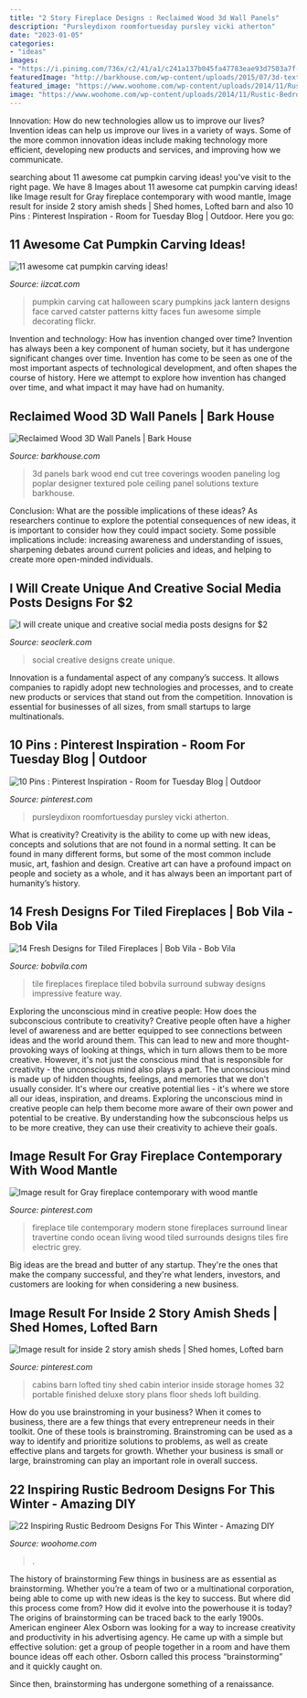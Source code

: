 ```yaml
---
title: "2 Story Fireplace Designs : Reclaimed Wood 3d Wall Panels"
description: "Pursleydixon roomfortuesday pursley vicki atherton"
date: "2023-01-05"
categories:
- "ideas"
images:
- "https://i.pinimg.com/736x/c2/41/a1/c241a137b045fa47783eae93d7503a7f--portable-cabins-tiny-house-builders.jpg"
featuredImage: "http://barkhouse.com/wp-content/uploads/2015/07/3d-textured-wall-panels-poplar-poles-bark-house-005-2000x3000.jpg"
featured_image: "https://www.woohome.com/wp-content/uploads/2014/11/Rustic-Bedroom-Decorating-Ideas-2.jpg"
image: "https://www.woohome.com/wp-content/uploads/2014/11/Rustic-Bedroom-Decorating-Ideas-2.jpg"
---
```



Innovation: How do new technologies allow us to improve our lives?
Invention ideas can help us improve our lives in a variety of ways. Some of the more common innovation ideas include making technology more efficient, developing new products and services, and improving how we communicate.

	

		
searching about 11 awesome cat pumpkin carving ideas! you've visit to the right page. We have 8 Images about 11 awesome cat pumpkin carving ideas! like Image result for Gray fireplace contemporary with wood mantle, Image result for inside 2 story amish sheds | Shed homes, Lofted barn and also 10 Pins : Pinterest Inspiration - Room for Tuesday Blog | Outdoor. Here you go:
		
    
## 11 Awesome Cat Pumpkin Carving Ideas!

<img loading=lazy src="https://www.iizcat.com/uploads/2016/10/tn04x-cp5.jpg" onerror="this.onerror=null;this.src='https://tse1.mm.bing.net/th?id=OIP.cPsC156FjNNaIHj7zL1ThwAAAA&amp;pid=15.1';" alt="11 awesome cat pumpkin carving ideas!">

_Source: iizcat.com_

>pumpkin carving cat halloween scary pumpkins jack lantern designs face carved catster patterns kitty faces fun awesome simple decorating flickr. 

	

Invention and technology: How has invention changed over time?
Invention has always been a key component of human society, but it has undergone significant changes over time. Invention has come to be seen as one of the most important aspects of technological development, and often shapes the course of history. Here we attempt to explore how invention has changed over time, and what impact it may have had on humanity.

    
## Reclaimed Wood 3D Wall Panels | Bark House

<img loading=lazy src="http://barkhouse.com/wp-content/uploads/2015/07/3d-textured-wall-panels-poplar-poles-bark-house-005-2000x3000.jpg" onerror="this.onerror=null;this.src='https://tse2.mm.bing.net/th?id=OIP.Ks6q6k5QP_dze0OmO67U1AHaLH&amp;pid=15.1';" alt="Reclaimed Wood 3D Wall Panels | Bark House">

_Source: barkhouse.com_

>3d panels bark wood end cut tree coverings wooden paneling log poplar designer textured pole ceiling panel solutions texture barkhouse. 

	

Conclusion: What are the possible implications of these ideas?
As researchers continue to explore the potential consequences of new ideas, it is important to consider how they could impact society. Some possible implications include: increasing awareness and understanding of issues, sharpening debates around current policies and ideas, and helping to create more open-minded individuals.

    
## I Will Create Unique And Creative Social Media Posts Designs For $2

<img loading=lazy src="https://www.seoclerk.com/pics/000/977/989/6d32038406a7d70addf1bd7e4012e071.jpg" onerror="this.onerror=null;this.src='https://tse1.mm.bing.net/th?id=OIP.bTIDhAan1wrd8b1-QBLgcQHaE-&amp;pid=15.1';" alt="I will create unique and creative social media posts designs for $2">

_Source: seoclerk.com_

>social creative designs create unique. 

	

Innovation is a fundamental aspect of any company’s success. It allows companies to rapidly adopt new technologies and processes, and to create new products or services that stand out from the competition. Innovation is essential for businesses of all sizes, from small startups to large multinationals.

    
## 10 Pins : Pinterest Inspiration - Room For Tuesday Blog | Outdoor

<img loading=lazy src="https://i.pinimg.com/736x/53/87/10/5387108a0761d8ccc68b872a32ab6572.jpg" onerror="this.onerror=null;this.src='https://tse1.mm.bing.net/th?id=OIP.VCDzLp99NT411JY5mmFNBgHaKS&amp;pid=15.1';" alt="10 Pins : Pinterest Inspiration - Room for Tuesday Blog | Outdoor">

_Source: pinterest.com_

>pursleydixon roomfortuesday pursley vicki atherton. 

	

What is creativity?
Creativity is the ability to come up with new ideas, concepts and solutions that are not found in a normal setting. It can be found in many different forms, but some of the most common include music, art, fashion and design. Creative art can have a profound impact on people and society as a whole, and it has always been an important part of humanity’s history.

    
## 14 Fresh Designs For Tiled Fireplaces | Bob Vila - Bob Vila

<img loading=lazy src="https://empire-s3-production.bobvila.com/slides/35631/original/Tiled_Fireplaces_NavySubwayTile_Fireclay.jpeg?1580133737" onerror="this.onerror=null;this.src='https://tse1.mm.bing.net/th?id=OIP.BLwriqadujW9EblQqbnYkgHaJ4&amp;pid=15.1';" alt="14 Fresh Designs for Tiled Fireplaces | Bob Vila - Bob Vila">

_Source: bobvila.com_

>tile fireplaces fireplace tiled bobvila surround subway designs impressive feature way. 

	

Exploring the unconscious mind in creative people: How does the subconscious contribute to creativity?
Creative people often have a higher level of awareness and are better equipped to see connections between ideas and the world around them. This can lead to new and more thought-provoking ways of looking at things, which in turn allows them to be more creative. However, it's not just the conscious mind that is responsible for creativity - the unconscious mind also plays a part. The unconscious mind is made up of hidden thoughts, feelings, and memories that we don't usually consider. It's where our creative potential lies - it's where we store all our ideas, inspiration, and dreams. Exploring the unconscious mind in creative people can help them become more aware of their own power and potential to be creative. By understanding how the subconscious helps us to be more creative, they can use their creativity to achieve their goals.

    
## Image Result For Gray Fireplace Contemporary With Wood Mantle

<img loading=lazy src="https://i.pinimg.com/736x/4d/de/25/4dde25e16de75b3f6b73fd7e857bb2cc--fireplace-update-fireplace-design.jpg" onerror="this.onerror=null;this.src='https://tse2.mm.bing.net/th?id=OIP.KSZ6b0sO1ZHg2GwqUPi9hwHaLH&amp;pid=15.1';" alt="Image result for Gray fireplace contemporary with wood mantle">

_Source: pinterest.com_

>fireplace tile contemporary modern stone fireplaces surround linear travertine condo ocean living wood tiled surrounds designs tiles fire electric grey. 

	

Big ideas are the bread and butter of any startup. They're the ones that make the company successful, and they're what lenders, investors, and customers are looking for when considering a new business.

    
## Image Result For Inside 2 Story Amish Sheds | Shed Homes, Lofted Barn

<img loading=lazy src="https://i.pinimg.com/736x/c2/41/a1/c241a137b045fa47783eae93d7503a7f--portable-cabins-tiny-house-builders.jpg" onerror="this.onerror=null;this.src='https://tse3.mm.bing.net/th?id=OIP.q-5UF4wN9ttCfOPSGy7-xwHaE7&amp;pid=15.1';" alt="Image result for inside 2 story amish sheds | Shed homes, Lofted barn">

_Source: pinterest.com_

>cabins barn lofted tiny shed cabin interior inside storage homes 32 portable finished deluxe story plans floor sheds loft building. 

	

How do you use brainstroming in your business?
When it comes to business, there are a few things that every entrepreneur needs in their toolkit. One of these tools is brainstroming. Brainstroming can be used as a way to identify and prioritize solutions to problems, as well as create effective plans and targets for growth. Whether your business is small or large, brainstroming can play an important role in overall success.

    
## 22 Inspiring Rustic Bedroom Designs For This Winter - Amazing DIY

<img loading=lazy src="https://www.woohome.com/wp-content/uploads/2014/11/Rustic-Bedroom-Decorating-Ideas-2.jpg" onerror="this.onerror=null;this.src='https://tse2.mm.bing.net/th?id=OIP.1qzUOpyw-E4UGvzUbB1WEAHaJ6&amp;pid=15.1';" alt="22 Inspiring Rustic Bedroom Designs For This Winter - Amazing DIY">

_Source: woohome.com_

>. 

	

The history of brainstorming
Few things in business are as essential as brainstorming. Whether you’re a team of two or a multinational corporation, being able to come up with new ideas is the key to success. But where did this process come from? How did it evolve into the powerhouse it is today?
The origins of brainstorming can be traced back to the early 1900s. American engineer Alex Osborn was looking for a way to increase creativity and productivity in his advertising agency. He came up with a simple but effective solution: get a group of people together in a room and have them bounce ideas off each other. Osborn called this process “brainstorming” and it quickly caught on.

Since then, brainstorming has undergone something of a renaissance.

